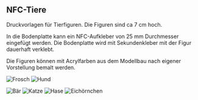 ## NFC-Tiere
Druckvorlagen für Tierfiguren. Die Figuren sind ca 7 cm hoch.

In die Bodenplatte kann ein NFC-Aufkleber von 25 mm Durchmesser eingefügt werden. Die Bodenplatte wird mit Sekundenkleber mit der Figur dauerhaft verklebt.

Die Figuren können mit Acrylfarben aus dem Modellbau nach eigener Vorstellung bemalt werden.

![Frosch](https://user-images.githubusercontent.com/52963785/127029420-2b98e7e7-8ae4-434a-9e14-ab9cc3d1e66c.png)
![Hund](https://user-images.githubusercontent.com/52963785/127029392-134a31fa-ac53-4eb2-b15d-3729a1691fc5.png)

![Bär](https://user-images.githubusercontent.com/52963785/127029439-aa09d542-dfc8-43ac-937e-e8edff34b793.png)
![Katze](https://user-images.githubusercontent.com/52963785/127029384-4a78637e-f2a2-4ad9-9621-58dddc8154f3.png)
![Hase](https://user-images.githubusercontent.com/52963785/127029404-a4ef55e3-918f-48d8-8251-cbae02ab3b03.png)
![Eichörnchen](https://user-images.githubusercontent.com/52963785/127029427-8276bc04-e6cc-4fbe-bd9e-26425e5aacef.png)

